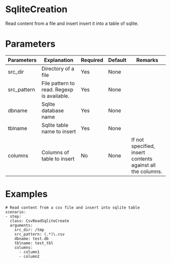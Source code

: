 # SqliteCreation
Read content from a file and insert insert it into a table of sqlite.

# Parameters
|Parameters|Explanation|Required|Default|Remarks|
|----------|-----------|--------|-------|-------|
|src_dir|Directory of a file |Yes|None||
|src_pattern|File pattern to read. Regexp is available.|Yes|None||
|dbname|Sqlite database name|Yes|None||
|tblname|Sqlite table name to insert|Yes|None||
|columns|Columns of table to insert|No|None|If not specified, insert contents against all the columns.|

# Examples
```
# Read content from a csv file and insert into sqlite table 
scenario:
- step:
  class: CsvReadSqliteCreate
  arguments:
    src_dir: /tmp
    src_pattern: (.*)\.csv
    dbname: test.db
    tblname: test_tbl
    columns:
      - column1
      - column2
```
